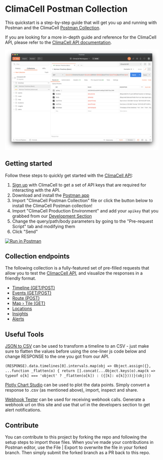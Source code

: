 # ClimaCell Postman Collection
This quickstart is a step-by-step guide that will get you up and running with Postman and the ClimaCell  [Postman Collection](https://learning.postman.com/docs/postman/collections/intro-to-collections/).

If you are looking for a more in-depth guide and reference for the ClimaCell API, please refer to the [ClimaCell API documentation](https://docs.climacell.co/reference).

![postman-overview](/images/postman.png)

## Getting started
Follow these steps to quickly get started with the [ClimaCell API](https://docs.climacell.co):

1. [Sign up](https://climacell.co/platforms) with ClimaCell to get a set of API keys that are required for interacting with the API.
2. Download and install the [Postman app](https://www.getpostman.com/downloads/)
3. Import "ClimaCell Postman Collection" file or click the button below to install the ClimaCell Postman collection!
4. Import "ClimaCell Production Environment" and add your `apikey` that you grabbed from our [Development Section](https://app.climacell.co)
5. Change the query/path/body parameters by going to the "Pre-request Script" tab and modifying them
6. Click "Send"
  
[![Run in Postman](https://run.pstmn.io/button.svg)](https://www.getpostman.com/collections/9e6e5cae982c127dc8c8)

## Collection endpoints
The following collection is a fully-featured set of pre-filled requests that allow you to test the [ClimacCell API](https://docs.climacell.co/reference), and visualize the responses in a friendly format.
* [Timeline (GET/POST)](https://docs.climacell.co/reference/timeline-overview)
* [Events (GET/POST)](https://docs.climacell.co/reference/events-overview)
* [Route (POST)](https://docs.climacell.co/reference/route-overview)
* [Map › Tile (GET)](https://docs.climacell.co/reference/map-overview)
* [Locations](https://docs.climacell.co/reference/locations-overview)
* [Insights](https://docs.climacell.co/reference/insights-overview)
* [Alerts](https://docs.climacell.co/reference/alerts-overview)

## Useful Tools
[JSON to CSV](https://json-csv.com/) can be used to transform a timeline to an CSV - just make sure to flatten the values before using the one-liner js code below and change RESPONSE to the one you got from our API.

```
(RESPONSE).data.timelines[0].intervals.map(obj => Object.assign({}, ...function _flatten(o) { return [].concat(...Object.keys(o).map(k => typeof o[k] === 'object' ? _flatten(o[k]) : ({[k]: o[k]})))}(obj)))
```

[Plotly Chart Studio](https://plotly.com/chart-studio/) can be used to plot the data points. Simply convert a response to .csv (as mentioned above), import, inspect and share.

[Webhook Tester](https://webhook.site/) can be used for receiving webhook calls. Generate a webhook url on this site and use that url in the developers section to get alert notifications.

## Contribute

You can contribute to this project by forking the repo and following the setup steps to import those files. When you've made your contributions in Postman editor, use the File | Export to overwrite the file in your forked branch. Then simply submit the forked branch as a PR back to this repo.